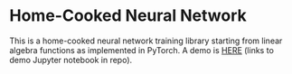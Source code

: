 # Home-Cooked Neural Network

This is a home-cooked neural network training library starting from linear algebra functions as implemented in PyTorch. A demo is [HERE](demo.ipynb) (links to demo Jupyter notebook in repo).
